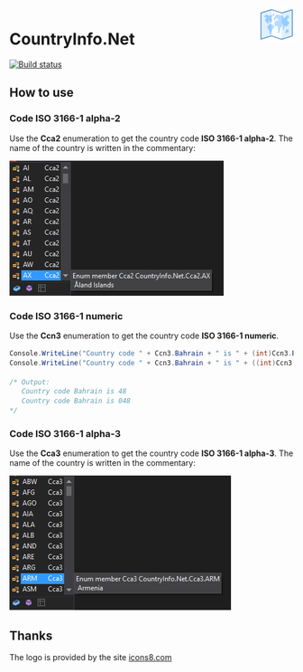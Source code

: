 <img src="Images/Logo/icons8-World_Map_100.png"  alt="logo" title="CountryInfo.Net" align="right" height="60" />

# CountryInfo.Net

[![Build status](https://ci.appveyor.com/api/projects/status/n2vy488de8trq5c5?svg=true)](https://ci.appveyor.com/project/vertigra/countryinfo-net)

## How to use

### Code ISO 3166-1 alpha-2
Use the **Cca2** enumeration to get the country code **ISO 3166-1 alpha-2**. The name of the country is written in the commentary:

![cca2_select_country](Images/Content/cca2_select_country.png)

### Code ISO 3166-1 numeric
Use the **Ccn3** enumeration to get the country code **ISO 3166-1 numeric**.

```c#
Console.WriteLine("Country code " + Ccn3.Bahrain + " is " + (int)Ccn3.Bahrain)
Console.WriteLine("Country code " + Ccn3.Bahrain + " is " + ((int)Ccn3.Bahrain).ToString("000"));

/* Output:
   Country code Bahrain is 48
   Country code Bahrain is 048
*/

```

### Code ISO 3166-1 alpha-3
Use the **Cca3** enumeration to get the country code **ISO 3166-1 alpha-3**. The name of the country is written in the commentary:

![cca3_select_country](Images/Content/cca3_select_country.png)


## Thanks

The logo is provided by the site [icons8.com](https://icons8.com/)

